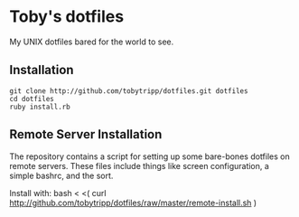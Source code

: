 Toby's dotfiles
===============

My UNIX dotfiles bared for the world to see.

Installation
------------

    git clone http://github.com/tobytripp/dotfiles.git dotfiles
    cd dotfiles
    ruby install.rb


Remote Server Installation
--------------------------

The repository contains a script for setting up some bare-bones
dotfiles on remote servers.  These files include things like screen
configuration, a simple bashrc, and the sort.

Install with:
    bash < <( curl http://github.com/tobytripp/dotfiles/raw/master/remote-install.sh )

